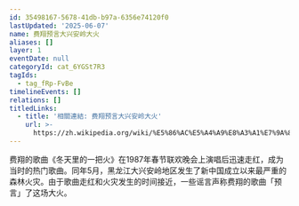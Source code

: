 ```yaml
---
id: 35498167-5678-41db-b97a-6356e74120f0
lastUpdated: '2025-06-07'
name: 费翔预言大兴安岭大火
aliases: []
layer: 1
eventDate: null
categoryId: cat_6YGSt7R3
tagIds:
  - tag_fRp-FvBe
timelineEvents: []
relations: []
titledLinks:
  - title: '相關連結: 费翔预言大兴安岭大火'
    url: >-
      https://zh.wikipedia.org/wiki/%E5%86%AC%E5%A4%A9%E8%A3%A1%E7%9A%84%E4%B8%80%E6%8A%8A%E7%81%AB#%E9%80%B8%E8%81%9E
---
```

费翔的歌曲《冬天里的一把火》在1987年春节联欢晚会上演唱后迅速走红，成为当时的热门歌曲。同年5月，黑龙江大兴安岭地区发生了新中国成立以来最严重的森林火灾。由于歌曲走红和火灾发生的时间接近，一些谣言声称费翔的歌曲「预言」了这场大火。
